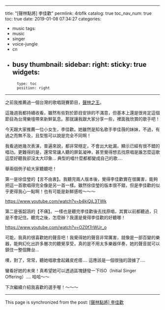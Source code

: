 
---
title: "[聲林點將] 李佳歡"
permlink: 4rbflk
catalog: true
toc_nav_num: true
toc: true
date: 2019-01-08 07:34:27
categories:
- music
tags:
- music
- singer
- voice-jungle
- cn
- busy
thumbnail: 
sidebar:
    right:
        sticky: true
widgets:
    -
        type: toc
        position: right
---


之前我推薦過一個台灣的歌唱競賽節目，[聲林之王](https://steemit.com/music/@deanliu/2qos9j)。

這幾週我都持續收看，雖然有些對於節目安排的不滿意，但基本上還是很肯定這個節目為台灣樂壇帶來新鮮氣息。那就讓我跟大家分享一些，裡面我欣賞的歌手吧！

今天跟大家推薦一位小女生，李佳歡。她雖然是知名歌手李佳薇的妹妹，不過，有過之而無不及，且型態可以說是完全不同啊！

我看過她幾次表演，普遍來說，都非常穩定，不會出大紕漏，顯示已經有很不錯的唱功。更難得的是，還常常讓人聽的屏氣凝神，甚至覺得想去找原唱是誰怎麼這歌這麼好聽我卻沒太大印象... 典型的唱什麼都都變成自己的歌....

舉兩個例子給大家聽聽吧！

第一是徐佳瑩的【言不由衷】。我聽完兩人版本後，覺得李佳歡實在很厲害，能夠把這一首歌唱得完全像是另一首一樣。雖然徐佳瑩的版本很不錯，但是李佳歡的似乎更得我心一點啊！也有可能是新鮮感啦～～～

https://www.youtube.com/watch?v=b4kjQjL3TWk

第二是張韶涵的【不痛】。一樣也是聽完李佳歡後去找原唱，其實以前都聽過，只是不會記住。聽完之後，怎麼辦？我還是覺得李佳歡的好聽哪！

https://www.youtube.com/watch?v=OZ0f7rWUr_o

可能，我真的很喜歡她的聲音吧！我覺得她的聲音非常厲害，就像是一部百變的樂器，能夠幻化出許多層次的聽覺享受，真的是不用太多樂器伴奏，她的聲音就可以鎮住一整個舞台...

噢，對了，常常，聽她唱歌會起雞皮疙瘩.... 這應該是一個很強的證據了....

蠻看好她的未來！真希望她可以透過區塊鏈發一下ISO（Initial Singer Offering）.... 哈哈～～

下次繼續介紹我喜歡的選手喔！～～～

- - -

This page is synchronized from the post: [[聲林點將] 李佳歡](https://steemit.com/@deanliu/4rbflk)
